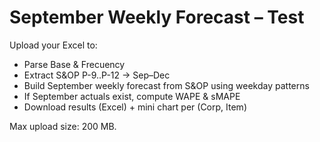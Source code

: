 # September Weekly Forecast – Test

Upload your Excel to:
- Parse Base & Frecuency
- Extract S&OP P-9..P-12 → Sep–Dec
- Build September weekly forecast from S&OP using weekday patterns
- If September actuals exist, compute WAPE & sMAPE
- Download results (Excel) + mini chart per (Corp, Item)

Max upload size: 200 MB.

